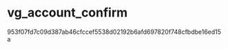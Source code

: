 vg_account_confirm
==================
953f07fd7c09d387ab46cfccef5538d02192b6afd697820f748cfbdbe16ed15a
